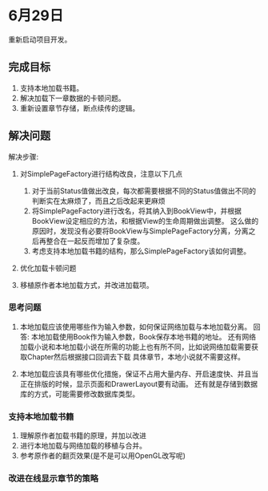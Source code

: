# 6月29日

重新启动项目开发。

## 完成目标

1. 支持本地加载书籍。
2. 解决加载下一章数据的卡顿问题。
3. 重新设置章节存储，断点续传的逻辑。

## 解决问题

解决步骤:
1. 对SimplePageFactory进行结构改良，注意以下几点
   1. 对于当前Status值做出改良，每次都需要根据不同的Status值做出不同的判断实在太麻烦了，而且之后改起来更麻烦
   2. 将SimplePageFactory进行改名，将其纳入到BookView中，并根据BookView设定相应的方法，和根据View的生命周期做出调整。
   这么做的原因时，发现没有必要将BookView与SimplePageFactory分离，分离之后再整合在一起反而增加了复杂度。
   3. 考虑支持本地加载书籍的结构，那么SimplePageFactory该如何调整。

2. 优化加载卡顿问题
3. 移植原作者本地加载方式，并改进加载项。

### 思考问题

1. 本地加载应该使用哪些作为输入参数，如何保证网络加载与本地加载分离。
   回答: 本地加载使用Book作为输入参数，Book保存本地书籍的地址。
        还有网络加载小说和本地加载小说在所需的功能上也有所不同，比如说网络加载需要获取Chapter然后根据接口回调去下载
        具体章节，本地小说就不需要这样。

2. 本地加载应该具有哪些优化措施，保证不占用大量内存、开启速度快、并且当正在排版的时候，显示页面和DrawerLayout要有动画。
   还有就是存储到数据库的方式，可能需要修改数据库类型。

### 支持本地加载书籍

1. 理解原作者加载书籍的原理，并加以改进
2. 进行本地加载与网络加载的移植与合并。
3. 参考原作者的翻页效果(是不是可以用OpenGL改写呢)

### 改进在线显示章节的策略